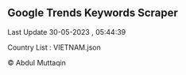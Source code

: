 

## Google Trends Keywords Scraper 
 
Last Update 30-05-2023 , 05:44:39

Country List :
VIETNAM.json



© Abdul Muttaqin 
